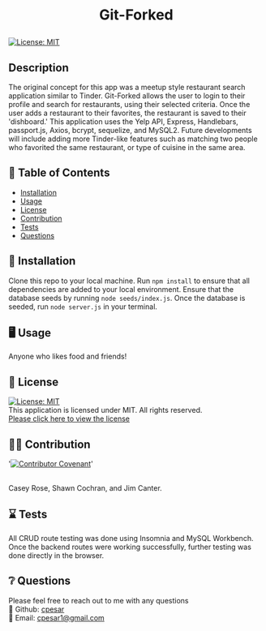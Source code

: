# <p align="center"> Git-Forked </p>
  
  [![License: MIT](https://img.shields.io/badge/License-MIT-yellow.svg)](https://opensource.org/licenses/MIT) 
  <br />

  ## Description
  The original concept for this app was a meetup style restaurant search application similar to Tinder. Git-Forked allows the user to login to their profile and search for restaurants, using their selected criteria. Once the user adds a restaurant to their favorites, the restaurant is saved to their 'dishboard.' This application uses the Yelp API, Express, Handlebars, passport.js, Axios, bcrypt, sequelize, and MySQL2. Future developments will include adding more Tinder-like features such as matching two people who favorited the same restaurant, or type of cuisine in the same area. 
  <br />
  
  
  

  ## :open_book: Table of Contents
  * [Installation](#installation)
  * [Usage](#usage)
  * [License](#license)
  * [Contribution](#contribution)
  * [Tests](#tests)
  * [Questions](#questions)

  

  ## :wrench: Installation
  <a name="installation">Clone this repo to your local machine. Run `npm install` to ensure that all dependencies are added to your local environment. Ensure that the database seeds by running `node seeds/index.js`. Once the database is seeded, run `node server.js` in your terminal. </a>
  <br />
  


  ## :desktop_computer: Usage
  <a name="usage">Anyone who likes food and friends!</a>
  <br />
  
  

  ## :scroll: License 
  <a name="license">[![License: MIT](https://img.shields.io/badge/License-MIT-yellow.svg)](https://opensource.org/licenses/MIT)</a>
  <br />This application is licensed under MIT. All rights reserved.<br />[Please click here to view the license](https://opensource.org/licenses/MIT)


  ## :weight_lifting_man: Contribution
  '[![Contributor Covenant](https://img.shields.io/badge/Contributor%20Covenant-2.0-4baaaa.svg)](code_of_conduct.md)'

  <br /><a name="contribution">Casey Rose, Shawn Cochran, and Jim Canter.</a>
  

  ## :hourglass: Tests
  <a name="tests">All CRUD route testing was done using Insomnia and MySQL Workbench. Once the backend routes were working successfully, further testing was done directly in the browser.</a>
  

  ## :grey_question: Questions
  Please feel free to reach out to me with any questions<br />
  :wave: Github: <a name = "questions">[cpesar](https://github.com/cpesar)</a>
  <br />
  :postbox: Email: <a name = "questions">cpesar1@gmail.com</a>
  

  

